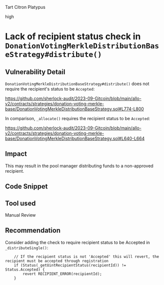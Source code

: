 Tart Citron Platypus

high

# Lack of recipient status check in `DonationVotingMerkleDistributionBaseStrategy#distribute()`

## Vulnerability Detail

`DonationVotingMerkleDistributionBaseStrategy#distribute()` does not require the recipient's status to be `Accepted`:

https://github.com/sherlock-audit/2023-09-Gitcoin/blob/main/allo-v2/contracts/strategies/donation-voting-merkle-base/DonationVotingMerkleDistributionBaseStrategy.sol#L774-L800

In comparison, `_allocate()` requires the recipient status to be `Accepted`:

https://github.com/sherlock-audit/2023-09-Gitcoin/blob/main/allo-v2/contracts/strategies/donation-voting-merkle-base/DonationVotingMerkleDistributionBaseStrategy.sol#L640-L664

## Impact

This may result in the pool manager distributing funds to a non-approved recipient.


## Code Snippet

## Tool used

Manual Review

## Recommendation

Consider adding the check to require recipient status to be Accepted in `_distributeSingle()`:

```solidity
    // If the recipient status is not 'Accepted' this will revert, the recipient must be accepted through registration
    if (Status(_getUintRecipientStatus(recipientId)) != Status.Accepted) {
        revert RECIPIENT_ERROR(recipientId);
    }
```